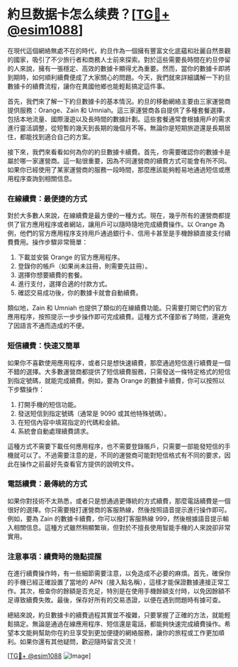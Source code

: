 # 約旦数据卡怎么续费？[[TG💪+ @esim1088](https://t.me/s/esim1088)]

在現代這個網絡無處不在的時代，約旦作為一個擁有豐富文化底蘊和壯麗自然景觀的國家，吸引了不少旅行者和商務人士前來探索。對於這些需要長時間在約旦停留的人來說，擁有一張穩定、高效的數據卡顯得尤為重要。然而，當你的數據卡即將到期時，如何順利續費便成了大家關心的問題。今天，我們就來詳細講解一下約旦數據卡的續費流程，讓你在異國他鄉也能輕鬆搞定這件事。

首先，我們來了解一下約旦數據卡的基本情況。約旦的移動網絡主要由三家運營商提供服務：Orange、Zain 和 Umniah。這三家運營商各自提供了多種套餐選擇，包括本地流量、國際漫遊以及長時間的數據計劃。這些套餐通常會根據用戶的需求進行靈活調整，從短暫的幾天到長期的幾個月不等。無論你是短期旅遊還是長期居住，都能找到適合自己的方案。

接下來，我們來看看如何為你的約旦數據卡續費。首先，你需要確認你的數據卡是屬於哪一家運營商。這一點很重要，因為不同運營商的續費方式可能會有所不同。如果你已經使用了某家運營商的服務一段時間，那麼應該能夠輕易地通過短信或應用程序查詢到相關信息。

### 在線續費：最便捷的方式

對於大多數人來說，在線續費是最方便的一種方式。現在，幾乎所有的運營商都提供了官方應用程序或者網站，讓用戶可以隨時隨地完成續費操作。以 Orange 為例，他們的官方應用程序支持用戶通過銀行卡、信用卡甚至是手機餘額直接支付續費費用。操作步驟非常簡單：

1. 下載並安裝 Orange 的官方應用程序。
2. 登錄你的帳戶（如果尚未註冊，則需要先註冊）。
3. 選擇你想要續費的套餐。
4. 進行支付，選擇合適的付款方式。
5. 確認交易成功後，你的數據卡就會自動續費。

類似地，Zain 和 Umniah 也提供了類似的在線續費功能。只需要打開它們的官方應用程序，按照提示一步步操作即可完成續費。這種方式不僅節省了時間，還避免了因語言不通而造成的不便。

### 短信續費：快速又簡單

如果你不喜歡使用應用程序，或者只是想快速續費，那麼通過短信進行續費是一個不錯的選擇。大多數運營商都提供了短信續費服務，只需發送一條特定格式的短信到指定號碼，就能完成續費。例如，要為 Orange 的數據卡續費，你可以按照以下步驟操作：

1. 打開手機的短信功能。
2. 發送短信到指定號碼（通常是 9090 或其他特殊號碼）。
3. 在短信內容中填寫指定的代碼和金額。
4. 系統會自動處理續費請求。

這種方式不需要下載任何應用程序，也不需要登錄賬戶，只需要一部能發短信的手機就可以了。不過需要注意的是，不同的運營商可能對短信格式有不同的要求，因此在操作之前最好先查看官方提供的說明文件。

### 電話續費：最傳統的方式

如果你對技術不太熟悉，或者只是想通過更傳統的方式續費，那麼電話續費是一個很好的選擇。你只需要撥打運營商的客服熱線，然後按照語音提示進行操作即可。例如，要為 Zain 的數據卡續費，你可以撥打客服熱線 999，然後根據語音提示輸入相關信息。這種方式雖然稍顯繁瑣，但對於不擅長使用智能手機的人來說卻非常實用。

### 注意事項：續費時的幾點提醒

在進行續費操作時，有一些細節需要注意，以免造成不必要的麻煩。首先，確保你的手機已經正確設置了當地的 APN（接入點名稱），這樣才能保證數據連接正常工作。其次，檢查你的餘額是否充足，特別是在使用手機餘額支付時，以免因餘額不足導致續費失敗。最後，保存好所有的交易憑證，以便在遇到問題時有據可查。

總結來說，約旦數據卡的續費過程其實並不複雜，只要掌握了正確的方法，就能輕鬆搞定。無論是通過在線應用程序、短信還是電話，都能夠快速完成續費操作。希望本文能夠幫助你在約旦享受到更加便捷的網絡服務，讓你的旅程或工作更加順利。如果你還有其他疑問，歡迎隨時留言交流！

[[TG💪+ @esim1088](https://t.me/s/esim1088) ![Image](https://i.postimg.cc/4NQfJmqS/Snipaste-2025-05-13-00-14-12.png)]
